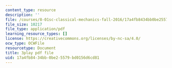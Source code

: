 ```yaml
---
content_type: resource
description: ''
file: /courses/8-01sc-classical-mechanics-fall-2016/17a4fb8434bb0be25579bd0156d6cd81_5QKJG0FZTio.pdf
file_size: 10217
file_type: application/pdf
learning_resource_types: []
license: https://creativecommons.org/licenses/by-nc-sa/4.0/
ocw_type: OCWFile
resourcetype: Document
title: 3play pdf file
uid: 17a4fb84-34bb-0be2-5579-bd0156d6cd81
---
```

